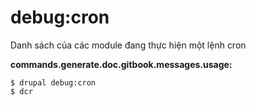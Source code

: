 # debug:cron
Danh sách của các module đang thực hiện một lệnh cron

**commands.generate.doc.gitbook.messages.usage:**
```
$ drupal debug:cron
$ dcr  
```
